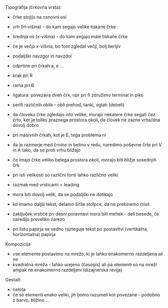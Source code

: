 Tipografija (črkovna vrsta):
- črke stojijo na osnovni osi
- vrh (H-višina) - do kam segajo velike tiskane črke
- srednja os (x-višina) - do kam segajo male tiskane črke
- če je večja x-višina, bo font zgledal večji, bolj berljiv
- podaljški navzgor in navzdol
- odprtine pri črkah a, e ...
- krak pri R
- rama pri B
- ligatura: povezava dveh črk, npr pri fi združimo terminal in piko

- serifi različnih oblik - obli prehod, tanki, oglati (debeli)

- da človeku črke zgledajo isto velike, morajo nekatere črke segati čez črto, ker je toliko praznega prostora okoli, da človek ne zazna vrha/dna dovolj dobro
- pri masivnih črkah, kot je E, tega problema ni

- da je razmerje med črnino in belino v redu, naredimo poševne črte pri V in A tako, da se proti vrhu bližajo

- če imajo črke veliko belega prostora okoli, morajo biti bližje sosednjih črk
- pri isti velikosti so različni fonti lahko različno veliki

- razmak med vrsticami = leading
- mora biti dovolj velik, da se podaljški ne dotikajo

- ko imamo daljši tekst, delamo širše stolpce, da ne prekinemo misli
- zaključek vrstice pri desni poravnavi mora biti mehek - deli besede, če naredijo preveliko zarezo

- pri listu papirja se vedno razteguje tekst po postavitvi (vertikalna, horizontalna) papirja

Kompozicija
- vse elemente postavimo na mrežo, ki je lahko enakomerno razdeljena ali ne
- kvadratna mreža - lahko urejeno (časopis) ali pa elementi so na mreži ampak ne enakomerno razdeljeni (dizajnerska revija)

Gestalt:
- celota
- če so elementi enako veliki, jih bomo razumeli kot povezane - podobno z barvo, bližino ...